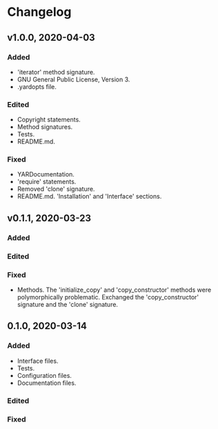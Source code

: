 # Changelog

## v1.0.0, 2020-04-03

### Added

- 'iterator' method signature.
- GNU General Public License, Version 3.
- .yardopts file.

### Edited

- Copyright statements.
- Method signatures.
- Tests.
- README.md.

### Fixed

- YARDocumentation.
- 'require' statements.
- Removed 'clone' signature.
- README.md. 'Installation' and 'Interface' sections.

## v0.1.1, 2020-03-23

### Added

### Edited

### Fixed

- Methods. The 'initialize_copy' and 'copy_constructor' methods were
 polymorphically problematic. Exchanged the 'copy_constructor' signature and
  the 'clone' signature.

## 0.1.0, 2020-03-14

### Added

- Interface files.
- Tests.
- Configuration files.
- Documentation files.

### Edited

### Fixed
